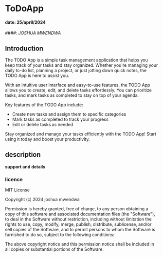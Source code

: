 # ToDoApp
#### date: 25/april/2024

####: *JOSHUA MWENDWA*
## Introduction
The TODO App is a simple task management application that helps you keep track of your tasks and stay organized. Whether you're managing your daily to-do list, planning a project, or just jotting down quick notes, the TODO App is here to assist you.

With an intuitive user interface and easy-to-use features, the TODO App allows you to create, edit, and delete tasks effortlessly. You can prioritize tasks,  and mark tasks as completed to stay on top of your agenda. 

Key features of the TODO App include:
- Create new tasks and assign them to specific categories
- Mark tasks as completed to track your progress
- Edit or delete tasks as needed

Stay organized and manage your tasks efficiently with the TODO App! Start using it today and boost your productivity. 


## description

#### support and details

### licence
MIT License

Copyright (c) 2024 joshua mwendwa

Permission is hereby granted, free of charge, to any person obtaining a copy
of this software and associated documentation files (the "Software"), to deal
in the Software without restriction, including without limitation the rights
to use, copy, modify, merge, publish, distribute, sublicense, and/or sell
copies of the Software, and to permit persons to whom the Software is
furnished to do so, subject to the following conditions:

The above copyright notice and this permission notice shall be included in all
copies or substantial portions of the Software.